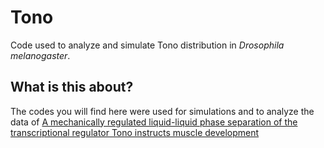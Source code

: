 # Tono
Code used to analyze and simulate Tono distribution in *Drosophila melanogaster*.

## What is this about?

The codes you will find here were used for simulations and to analyze the data of [A mechanically regulated liquid-liquid phase separation of the transcriptional regulator Tono instructs muscle development](https://www.biorxiv.org/content/)
